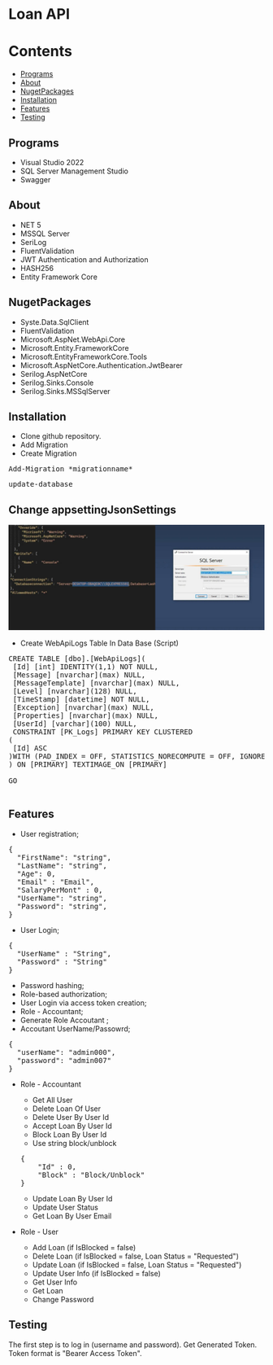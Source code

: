 # Loan API 

# Contents
* [Programs](#Programs)
* [About](#About)
* [NugetPackages](#nugetpackages)
* [Installation](#Installation)
* [Features](#Features)
* [Testing](#testing)

## Programs
* Visual Studio 2022
* SQL Server Management Studio
* Swagger

## About

* NET 5
* MSSQL Server
* SeriLog
* FluentValidation
* JWT Authentication and Authorization
* HASH256
* Entity Framework Core

## NugetPackages

* Syste.Data.SqlClient
* FluentValidation
* Microsoft.AspNet.WebApi.Core
* Microsoft.Entity.FrameworkCore
* Microsoft.EntityFrameworkCore.Tools
* Microsoft.AspNetCore.Authentication.JwtBearer
* Serilog.AspNetCore
* Serilog.Sinks.Console
* Serilog.Sinks.MSSqlServer


## Installation

* Clone github repository.
* Add Migration
* Create Migration  

<pre>Add-Migration *migrationname*</pre>
 <pre>update-database</pre>

## Change appsettingJsonSettings
![App UI](/appsettingsdatabase.jpg)

* Create WebApiLogs Table In Data Base (Script)
    
<pre>
CREATE TABLE [dbo].[WebApiLogs](
 [Id] [int] IDENTITY(1,1) NOT NULL,
 [Message] [nvarchar](max) NULL,
 [MessageTemplate] [nvarchar](max) NULL,
 [Level] [nvarchar](128) NULL,
 [TimeStamp] [datetime] NOT NULL,
 [Exception] [nvarchar](max) NULL,
 [Properties] [nvarchar](max) NULL,
 [UserId] [varchar](100) NULL,
 CONSTRAINT [PK_Logs] PRIMARY KEY CLUSTERED 
(
 [Id] ASC
)WITH (PAD_INDEX = OFF, STATISTICS_NORECOMPUTE = OFF, IGNORE_DUP_KEY = OFF, ALLOW_ROW_LOCKS = ON, ALLOW_PAGE_LOCKS = ON) ON [PRIMARY]
) ON [PRIMARY] TEXTIMAGE_ON [PRIMARY]

GO

</pre>

    
## Features

* User registration;
<pre>{
  "FirstName": "string",
  "LastName": "string",
  "Age": 0,
  "Email" : "Email",
  "SalaryPerMont" : 0,
  "UserName": "string",
  "Password": "string",
}</pre>
* User Login;
<pre>{
  "UserName" : "String",
  "Password" : "String"
}</pre>
* Password hashing;
* Role-based authorization;
* User Login via access token creation;
 * Role - Accountant;
 * Generate Role Accoutant ;
 * Accoutant UserName/Passowrd;
<pre>
{
  "userName": "admin000",
  "password": "admin007"
}</pre>
 


* Role - Accountant
  * Get All User
  * Delete Loan Of User
  * Delete User By User Id
  * Accept Loan By User Id
  * Block Loan By User Id
  * Use string block/unblock
  <pre>{
      "Id" : 0,
      "Block" : "Block/Unblock"
  }</pre>
  * Update Loan By User Id
  * Update User Status
  * Get Loan By User Email
  
* Role - User
  * Add Loan (if IsBlocked = false)
  * Delete Loan (if IsBlocked = false, Loan Status = "Requested")
  * Update Loan (if IsBlocked = false, Loan Status = "Requested")
  * Update User Info (if IsBlocked = false)
  * Get User Info
  * Get Loan 
  * Change Password
  
## Testing
The first step is to log in (username and password). Get Generated Token. Token format is "Bearer Access Token".


 
